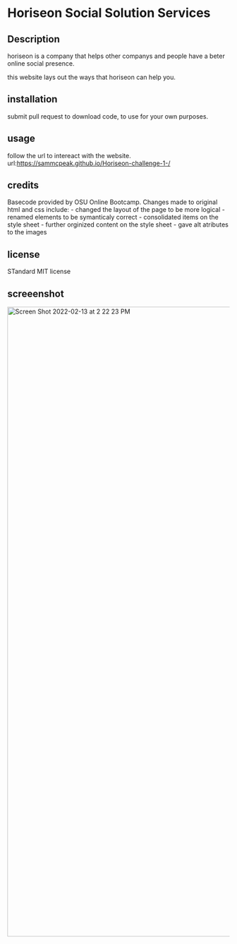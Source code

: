 # Horiseon Social Solution Services

## Description

horiseon is a company that helps other companys and people have a beter online social presence. 

this website lays out the ways that horiseon can help you.

## installation

submit pull request to download code, to use for your own purposes.

## usage

follow the url to intereact with the website. url:https://sammcpeak.github.io/Horiseon-challenge-1-/
## credits

  Basecode provided by OSU Online Bootcamp. Changes made to original html and css include:
    - changed the layout of the page to be more logical
    - renamed elements to be symanticaly correct
    - consolidated items on the style sheet
    - further orginized content on the style sheet
    - gave alt atributes to the images 
  

## license 

  STandard MIT license

## screeenshot 
  
  <img width="1427" alt="Screen Shot 2022-02-13 at 2 22 23 PM" src="https://user-images.githubusercontent.com/97133188/153771162-139a116f-dc34-4fba-ae64-b9892c9ac405.png">
